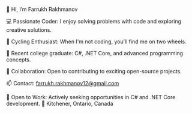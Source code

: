 👋 Hi, I’m Farrukh Rakhmanov 

💻 Passionate Coder: I enjoy solving problems with code and exploring creative solutions.

🚴 Cycling Enthusiast: When I'm not coding, you’ll find me on two wheels.

🌱 Recent college graduate: C#, .NET Core, and advanced programming concepts.

🤝 Collaboration: Open to contributing to exciting open-source projects.

📫 Contact: farrukh.rakhmanov12@gmail.com

🌟 Open to Work: Actively seeking opportunities in C# and .NET Core development.
📍 Kitchener, Ontario, Canada

<!---
FarrukhRakhmanov/FarrukhRakhmanov is a ✨ special ✨ repository because its `README.md` (this file) appears on your GitHub profile.
You can click the Preview link to take a look at your changes.
--->
